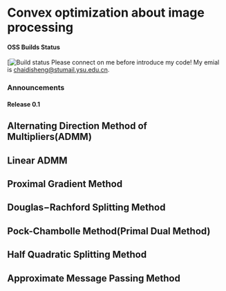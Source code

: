 # Convex optimization about image processing  
#### OSS Builds Status
[![Build status](https://github.com/chaidisheng/Convex_Optimization) 
Please connect on me before introduce my code!
My emial is chaidisheng@stumail.ysu.edu.cn.
### Announcements
#### Release 0.1

## Alternating Direction Method of Multipliers(ADMM)

## Linear ADMM

## Proximal Gradient Method

## Douglas−Rachford Splitting Method

## Pock-Chambolle Method(Primal Dual Method)

## Half Quadratic Splitting Method 

## Approximate Message Passing Method

